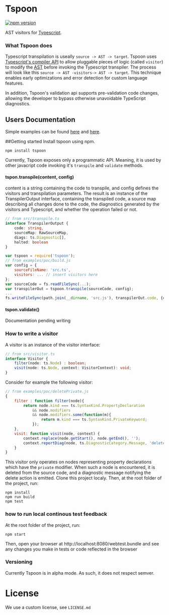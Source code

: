 # Tspoon
[![npm version](https://badge.fury.io/js/tspoon.svg)](https://badge.fury.io/js/tspoon)

AST visitors for [Typescript](https://github.com/Microsoft/TypeScript).
### What Tspoon does

Typescript transpilation is useally ```source -> AST -> target```. Tspoon uses [Typescript's compiler API](https://github.com/Microsoft/TypeScript/wiki/Using-the-Compiler-API) to allow pluggable pieces of logic (called ```visitor```) to modify the [AST](https://en.wikipedia.org/wiki/Abstract_syntax_tree) before invoking the Typescript transpiler. The process will look like this ```source -> AST -visitors-> AST -> target```. This technique enables early optimizations and error detection for custom language features.

In addition, Tspoon's validation api supports pre-validation code changes, allowing the developer to bypass otherwise unavoidable TypeScript diagnostics.


## Users Documentation
Simple examples can be found [here](https://github.com/wix/tspoon/tree/master/examples/poc) and [here](https://github.com/wix/tspoon/tree/master/examples/readme).

##Getting started
 Install tspoon using npm.
 
 ```npm install tspoon```

Currently, Tspoon exposes only a programmatic API. Meaning, it is used by other javacript code invoking it's ```transpile``` and ```validate``` methods.
#### tspon.transpile(content, config)
content is a string containing the code to transpile, and config defines the visitors and transpilation parameters.
The result is an instance of the TranspilerOutput interface, containing the transpiled code, a source map describing all changes done to the code, the diagnostics generated by the visitors and Typescript, and whether the operation failed or not.
```typescript
// from src/transpile.ts
interface TranspilerOutput {
	code: string,
	sourceMap: RawSourceMap,
	diags: ts.Diagnostic[],
	halted: boolean
}
```

```javascript
var tspoon = require('tspoon');
// from examples/poc/build.js
var config = {
    sourceFileName: 'src.ts',
    visitors: ... // insert visitors here
};
var sourceCode = fs.readFileSync(...);
var transpilerOut = tspoon.transpile(sourceCode, config);
...
fs.writeFileSync(path.join(__dirname, 'src.js'), transpilerOut.code, {encoding:'utf8'});
```
#### tspon.validate()
Documentation pending writing

### How to write a visitor
A visitor is an instance of the visitor interface:
```typescript
// from src/visitor.ts
interface Visitor {
	filter(node: ts.Node) : boolean;
	visit(node: ts.Node, context: VisitorContext): void;
}
```
Consider for example the following visitor:
```javascript
// from examples/poc/deletePrivate.js
{
	filter : function filter(node){
		return node.kind === ts.SyntaxKind.PropertyDeclaration
			&& node.modifiers
			&& node.modifiers.some(function(m){
				return m.kind === ts.SyntaxKind.PrivateKeyword;
			});
	},
	visit: function visit(node, context) {
		context.replace(node.getStart(), node.getEnd(), '');
		context.reportDiag(node, ts.DiagnosticCategory.Message, 'deleted field "' + node.getText()+'"', false);
	}
}
```
This visitor only operates on nodes representing property declarations which have the ```private``` modifier. When such a node is encountered, it is deleted from the source code, and a diagnostic message notifying the delete action is emitted.
Clone this project localy.
Then, at the root folder of the project, run:
```shell
npm install
npm run build
npm test
```
### how to run local continous test feedback
At the root folder of the project, run:
```shell
npm start
```
Then, open your browser at http://localhost:8080/webtest.bundle
and see any changes you make in tests or code reflected in the browser

### Versioning
Currently Tspoon is in alpha mode. As such, it does not respect semver.

# License
We use a custom license, see ```LICENSE.md```

